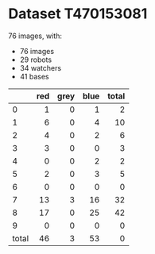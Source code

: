 # Dataset T470153081

76 images, with:

 - 76 images
 - 29 robots
 - 34 watchers
 - 41 bases

|       |   red |   grey |   blue |   total |
|:------|------:|-------:|-------:|--------:|
| 0     |     1 |      0 |      1 |       2 |
| 1     |     6 |      0 |      4 |      10 |
| 2     |     4 |      0 |      2 |       6 |
| 3     |     3 |      0 |      0 |       3 |
| 4     |     0 |      0 |      2 |       2 |
| 5     |     2 |      0 |      3 |       5 |
| 6     |     0 |      0 |      0 |       0 |
| 7     |    13 |      3 |     16 |      32 |
| 8     |    17 |      0 |     25 |      42 |
| 9     |     0 |      0 |      0 |       0 |
| total |    46 |      3 |     53 |       0 |


